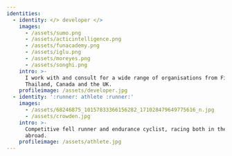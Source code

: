 ```yaml
---
identities:
  - identity: </> developer </>
    images:
      - /assets/sumo.png
      - /assets/acticintelligence.png
      - /assets/funacademy.png
      - /assets/iglu.png
      - /assets/moreyes.png
      - /assets/songhi.png
    intro: >-
      I work with and consult for a wide range of organisations from Finland,
      Thailand, Canada and the UK.
    profileimage: /assets/developer.jpg
  - identity: ':runner: athlete :runner:'
    images:
      - /assets/68246875_10157833366156282_171028479649775616_n.jpg
      - /assets/crowden.jpg
    intro: >-
      Competitive fell runner and endurance cyclist, racing both in the UK and
      abroad.
    profileimage: /assets/athlete.jpg
---
```


